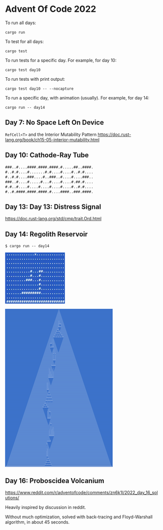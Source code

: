 # Advent Of Code 2022

To run all days:

```
cargo run
```

To test for all days:

```
cargo test
```

To run tests for a specific day. For example, for day 10:

```
cargo test day10
```

To run tests with print output:

```
cargo test day10 -- --nocapture
```

To run a specific day, with animation (usually). For example, for day 14:

```
cargo run -- day14
```

## Day 7: No Space Left On Device

`RefCell<T>` and the Interior Mutability Pattern 
https://doc.rust-lang.org/book/ch15-05-interior-mutability.html

## Day 10: Cathode-Ray Tube

```
###..#....####.####.####.#.....##..####.
#..#.#....#.......#.#....#....#..#.#....
#..#.#....###....#..###..#....#....###..
###..#....#.....#...#....#....#.##.#....
#.#..#....#....#....#....#....#..#.#....
#..#.####.####.####.#....####..###.####.
```

## Day 13: Day 13: Distress Signal

https://doc.rust-lang.org/std/cmp/trait.Ord.html

## Day 14: Regolith Reservoir

```
$ cargo run -- day14
```

![](./2022day14-2.gif)

![](./2022day14.png)

## Day 16: Proboscidea Volcanium

https://www.reddit.com/r/adventofcode/comments/zn6k1l/2022_day_16_solutions/

Heavily inspired by discussion in reddit.

Without much optimization, solved with back-tracing and Floyd-Warshall algorithm, in about 45 seconds. 
